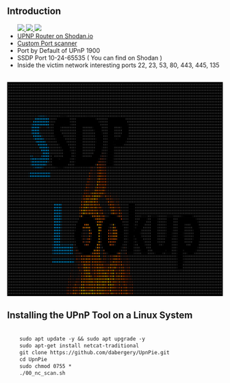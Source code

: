 
<body>
    <div class="container">
        <h2>Introduction</h2>
        <ul class="tools-list">
            <a href="https://github.com/dabergery/dabergery/blob/main/images/image.png" alt="UPnP Image schema">
                <img src="https://github.com/dabergery/dabergery/blob/main/images/image.png">
            </a>
            <a href="https://www.shodan.io/search?query=ssdp" alt="UPnP Image schema" width="250" height="60">
                <img src="https://www.shodan.io/static/img/logo-6abcc86b.png">
            </a>
            <a href="https://dnschecker.org/port-scanner.php" alt="UPnP Image schema" width="250" height="60">
                <img src="https://dnschecker.org/themes/common/images/general/logo.svg">
            </a>
            <li><a href="https://www.shodan.io/search?query=ssdp" target="_blank">UPNP Router on Shodan.io</a></li>
            <li><a href="https://dnschecker.org/port-scanner.php" target="_blank">Custom Port scanner</a></li>
            <li>Port by Default of UPnP 1900</li>
            <li>SSDP Port 10-24-65535 ( You can find on Shodan )</li>
            <li>Inside the victim network interesting ports 22, 23, 53, 80, 443, 445, 135</li>
        </ul>
        <br>
        <img src="https://github.com/dabergery/dabergery/blob/main/SSDP_Lookup.png?raw=true" alt="Recherche SSDP" width="800" height="500">
        <h2>Installing the UPnP Tool on a Linux System</h2>
        <div class="code-block">
    <pre>
    <code>
    sudo apt update -y && sudo apt upgrade -y
    sudo apt-get install netcat-traditional
    git clone https://github.com/dabergery/UpnPie.git
    cd UpnPie
    sudo chmod 0755 *
    ./00_nc_scan.sh
    </code>
    </pre>
        </div>
    </div>
</body>
</html>
